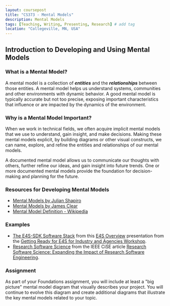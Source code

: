 ```yaml
---
layout: coursepost
title: "CS373 - Mental Models"
description: Mental Models
tags: [Teaching, Writing, Presenting, Research] # add tag
location: "Collegeville, MN, USA"
---
```


## Introduction to Developing and Using Mental Models

### What is a Mental Model?
A mental model is a collection of **_entities_** and the **_relationships_** between those entities.  A mental model helps us understand systems, communities and other environments with dynamic behavior.  A good mental model is typically accurate but not too precise, exposing important characteristics that influence or are impacted by the dynamics of the environment.

### Why is a Mental Model Important?
When we work in technical fields, we often acquire implicit mental models that we use to understand, gain insight, and make decisions.  Making these mental models explicit, by building diagrams or other visual constructs, we can name, explore, and refine the entities and relationships of our mental models.

A documented mental model allows us to communicate our thoughts with others, further refine our ideas, and gain insight into future trends.  One or more documented mental models provide the foundation for decision-making and planning for the future.

### Resources for Developing Mental Models
- [Mental Models by Julian Shapiro](https://www.julian.com/blog/mental-model-examples)
- [Mental Models by James Clear](https://jamesclear.com/mental-models)
- [Mental Model Definition - Wikipedia](https://en.wikipedia.org/wiki/Mental_model)

### Examples
- [The E4S-SDK Software Stack](./E4S-Mental-Model.png) from this [E4S Overview](https://maherou.github.io/files/presentations/E4S_IAW21.pdf) presentation from the [Getting Ready for E4S for Industry and Agencies Workshop](https://www.exascaleproject.org/event/e4sforindustry/).
- [Research Software Science](./Research-Software-Science-Mental-Model.png) from the IEEE CiSE article [Research Software Science: Expanding the Impact of Research Software Engineering](https://digitalcommons.csbsju.edu/csci_pubs/36/).

### Assignment

As part of your Foundations assignment, you will include at least a "big picture" mental model diagram that visually describes your project.  You will continue to evolve this diagram and create additional diagrams that illustrate the key mental models related to your topic.